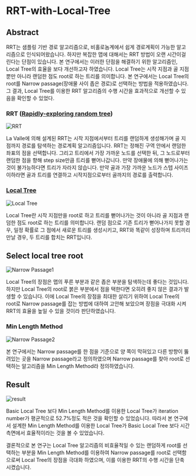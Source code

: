 # RRT-with-Local-Tree

## Abstract
RRT는 샘플링 기반 경로 알고리즘으로, 비홀로놈계에서 쉽게 경로계획이 가능한 알고리즘으로 인식되어왔습니다. 하지만 복잡한 맵에 대해서는 RRT 방법이 오랜 시간이걸린다는 단점이 있습니다. 본 연구에서는 이러한 단점을 해결하기 위한 알고리즘인, Local Tree의 효율을 보다 개선하고자 하였습니다. Local Tree는 시작 지점과 골 지점뿐만 아니라 랜덤한 점도 root로 하는 트리를 의미합니다. 본 연구에서는 Local Tree의 root를 Narrow passage(장애물 사이 좁은 경로)로 선택하는 방법을 적용하였습니다. 그 결과, Local Tree를 이용한 RRT 알고리즘의 수행 시간을 효과적으로 개선할 수 있음을 확인할 수 있었다.

### RRT ([Rapidly-exploring random tree](https://en.wikipedia.org/wiki/Rapidly-exploring_random_tree))
![RRT](https://user-images.githubusercontent.com/62214506/79302933-9bf27900-7f28-11ea-94fd-8c5c5cf19af7.png)

La Valle에 의해 설계된 RRT는 시작 지점에서부터 트리를 랜덤하게 생성해가며 골 지점까지 경로를 탐색하는 경로계획 알고리즘입니다. RRT는 정해진 구역 안에서 랜덤한 좌표의 점을 선택합니다. 그리고 트리에서 가장 가까운 노드를 선택한 뒤, 그 노드로부터 랜덤한 점을 향해 step size만큼 트리를 뻗어나갑니다. 만약 장애물에 의해 뻗어나가는 것이 불가능하다면 트리가 자라지 않습니다. 만약 골과 가장 가까운 노드가 스텝 사이즈 이하라면 골과 트리를 연결하고 시작지점으로부터 골까지의 경로를 출력합니다.

### [Local Tree](https://ieeexplore.ieee.org/document/1308756)
![Local Tree](https://user-images.githubusercontent.com/62214506/79307329-b11fd580-7f31-11ea-8529-d1c0b8eae598.png)

Local Tree란 시작 지점만을 root로 하고 트리를 뻗어나가는 것이 아니라 골 지점과 랜덤한 점도 root로 하는 트리를 의미합니다. 랜덤 점으로 기존 트리가 뻗어나가지 못할 경우, 일정 확률로 그 점에서 새로운 트리를 생성시키고, RRT와 똑같이 성장하며 트리끼리 만날 경우, 두 트리를 합치는 RRT입니다.

## Select local tree root
![Narrow Passage1](https://user-images.githubusercontent.com/62214506/79307335-b2e99900-7f31-11ea-9e1f-21df6c9845de.png)

Local Tree의 장점은 맵의 푸른 부분과 같은 좁은 부분을 탐색하는데 좋다는 것입니다. 하지만 Local Tree의 root로 붉은 부분에서 점을 택한다면 오히려 좋지 않은 결과가 발생할 수 있습니다. 이에 Local Tree의 장점을 최대한 살리기 위하여 Local Tree의 root로 Narrow passage를 잡는 방법에 대하여 고안해 보았으며 장점을 극대화 시켜 RRT의 효율을 높일 수 있을 것이라 판단하였습니다. 

### Min Length Method
![Narrow Passage2](https://user-images.githubusercontent.com/62214506/79307337-b2e99900-7f31-11ea-8894-6b8177ab8c6d.png)

본 연구에서는 Narrow passage를 한 점을 기준으로 양 쪽이 막혀있고 다른 방향이 뚫려있는 곳을 Narrow passage라고 정의하였으며 Narrow passage를 찾아 root로 선택하는 알고리즘을 Min Length Method라 정의하였습니다.

## Result
![result](https://user-images.githubusercontent.com/62214506/79308506-aebe7b00-7f33-11ea-8936-e3ede81c731b.png)

Basic Local Tree 보다 Min Length Method를 이용한 Local Tree가 iteration number가 평균적으로 52.7%정도 적은 것을 확인할 수 있었습니다. 따라서 본 연구에서 설계한 Min Length Method를 이용한 Local Tree가 Basic Local Tree 보다 시간 측면에서 효율적이라는 것을 볼 수 있었습니다.

결론적으로 본 연구는 Local Tree 알고리즘의 비효율적일 수 있는 랜덤하게 root를 선택하는 부분을 Min Length Method를 이용하여 Narrow passage를 root로 선택함으로써 Local Tree의 장점을 극대화 하였으며, 이를 이용한 RRT의 수행 시간을 단축 시켰습니다. 

